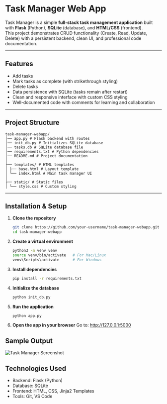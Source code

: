 # Task Manager Web App

Task Manager is a simple **full-stack task management application** built with **Flask** (Python), **SQLite** (database), and **HTML/CSS** (frontend).  
This project demonstrates CRUD functionality (Create, Read, Update, Delete) with a persistent backend, clean UI, and professional code documentation.

---

## Features

- Add tasks  
- Mark tasks as complete (with strikethrough styling)  
- Delete tasks  
- Data persistence with SQLite (tasks remain after restart)  
- Clean and responsive interface with custom CSS styling  
- Well-documented code with comments for learning and collaboration  

---

## Project Structure
```
task-manager-webapp/
│── app.py # Flask backend with routes
│── init_db.py # Initializes SQLite database
│── tasks.db # SQLite database file
│── requirements.txt # Python dependencies
│── README.md # Project documentation
│
├── templates/ # HTML templates
│ ├── base.html # Layout template
│ └── index.html # Main task manager UI
│
├── static/ # Static files
│ └── style.css # Custom styling
```

---

## Installation & Setup

1. **Clone the repository**
   ```bash
   git clone https://github.com/your-username/task-manager-webapp.git
   cd task-manager-webapp

2. **Create a virtual environment**
    ```bash
    python3 -m venv venv
    source venv/bin/activate   # For Mac/Linux
    venv\Scripts\activate      # For Windows

3. **Install dependencies**
    ```bash
    pip install -r requirements.txt

4. **Initialize the database**
    ```bash
    python init_db.py

5. **Run the application**
    ```bash
    python app.py

6. **Open the app in your browser**
    Go to: http://127.0.0.1:5000

## Sample Output
![Task Manager Screenshot](sample_output.png)

## Technologies Used

- Backend: Flask (Python)
- Database: SQLite
- Frontend: HTML, CSS, Jinja2 Templates
- Tools: Git, VS Code

